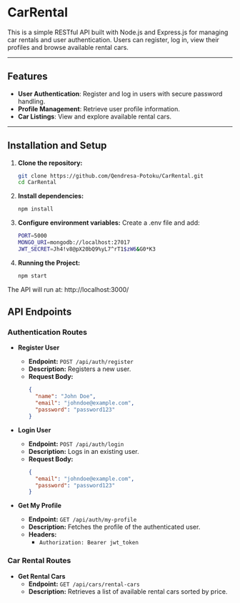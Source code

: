 # CarRental

This is a simple RESTful API built with Node.js and Express.js for managing car rentals and user authentication. Users can register, log in, view their profiles and browse available rental cars.

---

## Features

- **User Authentication**: Register and log in users with secure password handling.
- **Profile Management**: Retrieve user profile information.
- **Car Listings**: View and explore available rental cars.

---

##  Installation and Setup
1. **Clone the repository:**
   ```bash
   git clone https://github.com/Qendresa-Potoku/CarRental.git
   cd CarRental

2. **Install dependencies:**
   ```bash
   npm install

3. **Configure environment variables:**
   Create a .env file and add:
   ```bash
   PORT=5000
   MONGO_URI=mongodb://localhost:27017
   JWT_SECRET=Jh4!v8@pX20bQ9%yL7^rT1$zW6&G0*K3

4. **Running the Project:**
   ```bash
   npm start
  The API will run at: http://localhost:3000/

## API Endpoints

### Authentication Routes

- **Register User**
  - **Endpoint:** `POST /api/auth/register`
  - **Description:** Registers a new user.
  - **Request Body:**
    ```json
    {
      "name": "John Doe",
      "email": "johndoe@example.com",
      "password": "password123"
    }
    ```

- **Login User**
  - **Endpoint:** `POST /api/auth/login`
  - **Description:** Logs in an existing user.
  - **Request Body:**
    ```json
    {
      "email": "johndoe@example.com",
      "password": "password123"
    }
    ```

- **Get My Profile**
  - **Endpoint:** `GET /api/auth/my-profile`
  - **Description:** Fetches the profile of the authenticated user.
  - **Headers:** 
    - `Authorization: Bearer jwt_token`

### Car Rental Routes

- **Get Rental Cars**
  - **Endpoint:** `GET /api/cars/rental-cars`
  - **Description:** Retrieves a list of available rental cars sorted by price.

   
